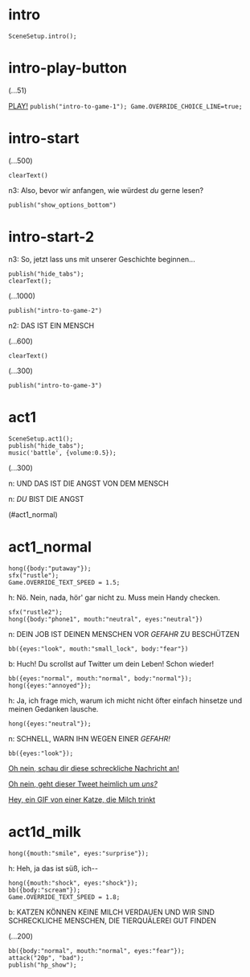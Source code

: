 # intro

`SceneSetup.intro();`

# intro-play-button

(...51)

[PLAY!](#intro-start) `publish("intro-to-game-1"); Game.OVERRIDE_CHOICE_LINE=true;`

# intro-start

(...500)

`clearText()`

n3: Also, bevor wir anfangen, wie würdest *du* gerne lesen?

`publish("show_options_bottom")`

# intro-start-2

n3: So, jetzt lass uns mit unserer Geschichte beginnen...

```
publish("hide_tabs");
clearText();
```

(...1000)

`publish("intro-to-game-2")`

n2: DAS IST EIN MENSCH

(...600)

`clearText()`

(...300)

`publish("intro-to-game-3")`

# act1

```
SceneSetup.act1();
publish("hide_tabs");
music('battle', {volume:0.5});
```

(...300)

n: UND DAS IST DIE ANGST VON DEM MENSCH

n: _DU_ BIST DIE ANGST

(#act1_normal)


# act1_normal

```
hong({body:"putaway"});
sfx("rustle");
Game.OVERRIDE_TEXT_SPEED = 1.5;
```

h: Nö. Nein, nada, hör' gar nicht zu. Muss mein Handy checken.

```
sfx("rustle2");
hong({body:"phone1", mouth:"neutral", eyes:"neutral"})
```

n: DEIN JOB IST DEINEN MENSCHEN VOR *GEFAHR* ZU BESCHÜTZEN

`bb({eyes:"look", mouth:"small_lock", body:"fear"})`

b: Huch! Du scrollst auf Twitter um dein Leben! Schon wieder!

```
bb({eyes:"normal", mouth:"normal", body:"normal"});
hong({eyes:"annoyed"});
```

h: Ja, ich frage mich, warum ich micht nicht öfter einfach hinsetze und meinen Gedanken lausche.

`hong({eyes:"neutral"});`

n: SCHNELL, WARN IHN WEGEN EINER *GEFAHR!*

```
bb({eyes:"look"});
```

[Oh nein, schau dir diese schreckliche Nachricht an!](#act1d_news)

[Oh nein, geht dieser Tweet heimlich um *uns?*](#act1d_subtweet)

[Hey, ein GIF von einer Katze, die Milch trinkt](#act1d_milk)

# act1d_milk

`hong({mouth:"smile", eyes:"surprise"});`

h: Heh, ja das ist süß, ich--

```
hong({mouth:"shock", eyes:"shock"});
bb({body:"scream"});
Game.OVERRIDE_TEXT_SPEED = 1.8;
```

b: KATZEN KÖNNEN KEINE MILCH VERDAUEN UND WIR SIND SCHRECKLICHE MENSCHEN, DIE TIERQUÄLEREI GUT FINDEN

(...200)

```
bb({body:"normal", mouth:"normal", eyes:"fear"});
attack("20p", "bad");
publish("hp_show");
```



